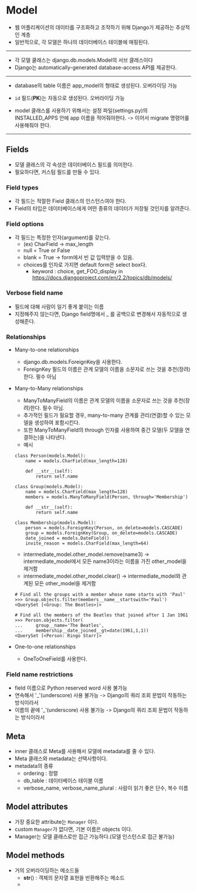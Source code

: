 # Model
* 웹 어플리케이션의 데이터를 구조화하고 조작하기 위해 Django가 제공하는 추상적인 계층
* 일반적으로, 각 모델은 하나의 데이터베이스 테이블에 매핑된다.
---
* 각 모델 쿨래스는 django.db.models.Model의 서브 클래스이다
* Django는 automatically-generated database-access API를 제공한다.
---
* database의 table 이름은 app_model의 형태로 생성된다. 오버라이딩 가능
* `id` 필드(<strong>PK</strong>)는 자동으로 생성된다. 오버라이딩 가능

* model 클래스를 사용하기 위해서는 설정 파일(settings.py)의 INSTALLED_APPS 안에 app 이름을 적어줘야한다. -> 이어서 migrate 명령어룰 사용해줘야 한다.
---
## Fields
* 모델 클래스의 각 속성은 데이터베이스 필드를 의미한다.
* 필요하다면, 커스텀 필드를 만들 수 있다.

### Field types
* 각 필드는 적절한 Field 클래스의 인스턴스여야 한다.
* Field의 타입은 데이터베이스에게 어떤 종류의 데이터가 저장될 것인지를 알려준다.

### Field options
* 각 필드는 특정한 인자(argument)를 갖는다.
  * (ex) CharField -> max_length
  * null = True or False
  * blank = True -> form에서 빈 값 입력받을 수 있음.
  * choices를 인자로 가지면 default form은 select box다.
    * keyword : choice, get_FOO_display in https://docs.djangoproject.com/en/2.2/topics/db/models/

### Verbose field name
* 필드에 대해 사람이 일기 좋게 붙이는 이름
* 지정해주지 않는다면, Django field명에서 _ 를 공백으로 변경해서 자동적으로 생성해준다.

### Relationships
* Many-to-one relationships
  * django.db.models.ForeignKey을 사용한다.
  * ForeignKey 필드의 이름은 관계 모델의 이름을 소문자로 쓰는 것을 추천(장려)한다. 필수 아님


* Many-to-Many relationships
  * ManyToManyField의 이름은 관계 모델의 이름을 소문자로 쓰는 것을 추천(장려)한다. 필수 아님.
  * 추가적인 필드가 필요할 경우, many-to-many 관계를 관리(연결)할 수 있는 모델을 생성하여 포함시킨다.
  * 또한 ManyToManyField의 through 인자를 사용하여 중간 모델(두 모델을 연결하는)을 나타낸다.
  * 예시

  ```
  class Person(models.Model):
      name = models.CharField(max_length=128)

      def __str__(self):
          return self.name

  class Group(models.Model):
      name = models.CharField(max_length=128)
      members = models.ManyToManyField(Person, through='Membership')

      def __str__(self):
          return self.name

  class Membership(models.Model):
      person = models.ForeignKey(Person, on_delete=models.CASCADE)
      group = models.ForeignKey(Group, on_delete=models.CASCADE)
      date_joined = models.DateField()
      invite_reason = models.CharField(max_length=64)
  ```

  * intermediate_model.other_model.remove(name3) -> intermediate_model에서 모든 name3이라는 이름을 가진 other_model을 제거함
  * intermediate_model.other_model.clear() -> intermediate_model와 관계된 모든 other_model을 제거함

  ```
  # Find all the groups with a member whose name starts with 'Paul'
  >>> Group.objects.filter(members__name__startswith='Paul')
  <QuerySet [<Group: The Beatles>]>

  # Find all the members of the Beatles that joined after 1 Jan 1961
  >>> Person.objects.filter(
  ...     group__name='The Beatles',
  ...     membership__date_joined__gt=date(1961,1,1))
  <QuerySet [<Person: Ringo Starr]>
  ```

* One-to-one relationships
  * OneToOneField를 사용한다.

### Field name restrictions
* field 이름으로 Python reserved word 사용 불가능
* 연속해서 '_'(underscore) 사용 불가능 -> Django의 쿼리 조회 문법이 작동하는 방식이라서
* 이름의 끝에 '_'(underscore) 사용 불가능 -> Django의 쿼리 조회 문법이 작동하는 방식이라서


## Meta
* inner 클래스로 Meta를 사용해서 모델에 metadata를 줄 수 있다.
* Meta 클래스와 metadata는 선택사항이다.
* metadata의 종류
  * ordering : 정렬
  * db_table : 데이터베이스 테이블 이름
  * verbose_name, verbose_name_plural : 사람이 읽기 좋은 단수, 복수 이름


## Model attributes
* 가장 중요한 attribute는 `Manager` 이다.
* custom `Manager`가 없다면, 기본 이름은 objects 이다.
* Manager는 모델 클래스로만 접근 가능하다.(모델 인스턴스로 접근 불가능)

## Model methods
* 거의 오버라이딩하는 메소드들
  * __str__() : 객체의 문자열 표현을 반환해주는 메소드
  * 
